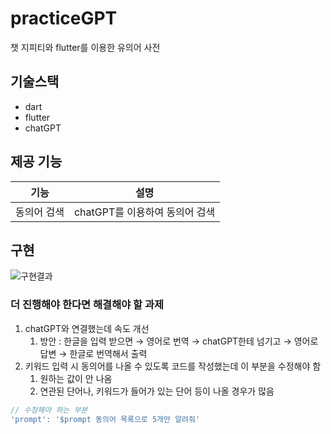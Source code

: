 # practiceGPT
챗 지피티와 flutter를 이용한 유의어 사전

## 기술스택
- dart
- flutter
- chatGPT

## 제공 기능
|기능|설명|
|---|---|
|동의어 검색 | chatGPT를 이용하여 동의어 검색|

## 구현

![구현결과](https://user-images.githubusercontent.com/102667851/234561371-9b776941-6625-4870-a7ee-5b5d85cd985d.png)

### 더 진행해야 한다면 해결해야 할 과제

1. chatGPT와 연결했는데 속도 개선
    1. 방안 : 한글을 입력 받으면 → 영어로 번역 → chatGPT한테 넘기고 → 영어로 답변 → 한글로 번역해서 출력
2. 키워드 입력 시 동의어를 나올 수 있도록 코드를 작성했는데 이 부분을 수정해야 함
    1. 원하는 값이 안 나옴
    2. 연관된 단어나, 키워드가 들어가 있는 단어 등이 나올 경우가 많음

```dart
// 수정해야 하는 부분  
'prompt': '$prompt 동의어 목록으로 5개만 알려줘'
```
